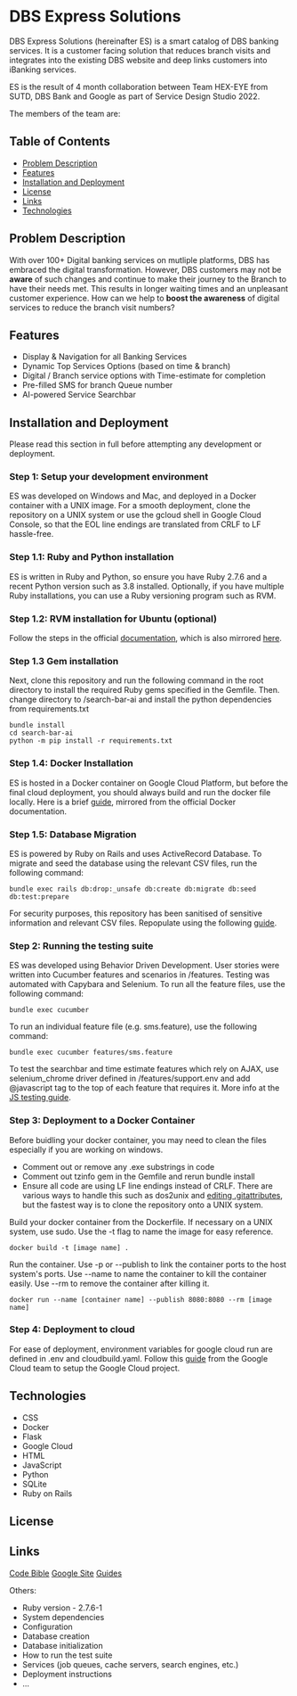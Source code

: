 # DBS Express Solutions

DBS Express Solutions (hereinafter ES) is a smart catalog of DBS banking services. It is a customer facing solution that reduces branch visits and integrates into the existing DBS website and deep links customers into iBanking services.

ES is the result of 4 month collaboration between Team HEX-EYE from SUTD, DBS Bank and Google as part of Service Design Studio 2022.

The members of the team are:


## Table of Contents
* [Problem Description](README.md/#problem-description)
* [Features](#features)
* [Installation and Deployment](#installation-and-deployment)
* [License](#license)
* [Links](#links)
* [Technologies](#technologies)

## Problem Description

With over 100+ Digital banking services on mutliple platforms, DBS has embraced the digital transformation. However, DBS customers may not be **aware** of such changes and continue to make their journey to the Branch to have their needs met. This results in longer waiting times and an unpleasant customer experience. How can we help to **boost the awareness** of digital services to reduce the branch visit numbers?

## Features

* Display & Navigation for all Banking Services
* Dynamic Top Services Options (based on time & branch)
* Digital / Branch service options with Time-estimate for completion
* Pre-filled SMS for branch Queue number
* AI-powered Service Searchbar


## Installation and Deployment
Please read this section in full before attempting any development or deployment.

### Step 1: Setup your development environment
ES was developed on Windows and Mac, and deployed in a Docker container with a UNIX image. For a smooth deployment, clone the repository on a UNIX system or use the gcloud shell in Google Cloud Console, so that the EOL line endings are translated from CRLF to LF hassle-free.

### Step 1.1: Ruby and Python installation
ES is written in Ruby and Python, so ensure you have Ruby 2.7.6 and a recent Python version such as 3.8 installed. Optionally, if you have multiple Ruby installations, you can use a Ruby versioning program such as RVM. 

### Step 1.2: RVM installation for Ubuntu (optional)
Follow the steps in the official [documentation](https://rvm.io/rvm/install), which is also mirrored [here](guides/RVMSetup.md).

### Step 1.3 Gem installation
Next, clone this repository and run the following command in the root directory to install the required Ruby gems specified in the Gemfile. Then. change directory to /search-bar-ai and install the python dependencies from requirements.txt

    bundle install
    cd search-bar-ai
    python -m pip install -r requirements.txt

### Step 1.4: Docker Installation
ES is hosted in a Docker container on Google Cloud Platform, but before the final cloud deployment, you should always build and run the docker file locally. Here is a brief [guide](guides/DockerSetup.md), mirrored from the official Docker documentation.

### Step 1.5: Database Migration

ES is powered by Ruby on Rails and uses ActiveRecord Database. To migrate and seed the database using the relevant CSV files, run the following command:

    bundle exec rails db:drop:_unsafe db:create db:migrate db:seed db:test:prepare
For security purposes, this repository has been sanitised of sensitive information and relevant CSV files. Repopulate using the following [guide](guides/DBSetup.md).

### Step 2: Running the testing suite
ES was developed using Behavior Driven Development. User stories were written into Cucumber features and scenarios in /features. Testing was automated with Capybara and Selenium. To run all the feature files, use the following command:

    bundle exec cucumber
To run an individual feature file (e.g. sms.feature), use the following command:

    bundle exec cucumber features/sms.feature

To test the searchbar and time estimate features which rely on AJAX, use selenium_chrome driver defined in /features/support.env and add @javascript tag to the top of each feature that requires it. More info at the [JS testing guide](guides/testingJSguide.md).


### Step 3: Deployment to a Docker Container

Before buidling your docker container, you may need to clean the files especially if you are working on windows.
* Comment out or remove any .exe substrings in code
* Comment out tzinfo gem in the Gemfile and rerun bundle install
* Ensure all code are using LF line endings instead of CRLF. There are various ways to handle this such as dos2unix and [editing .gitattributes](https://docs.github.com/en/get-started/getting-started-with-git/configuring-git-to-handle-line-endings#example), but the fastest way is to clone the repository onto a UNIX system.

Build your docker container from the Dockerfile. If necessary on a UNIX system, use sudo. Use the -t flag to name the image for easy reference.

    docker build -t [image name] .

Run the container. Use -p or --publish to link the container ports to the host system's ports. Use --name to name the container to kill the container easily. Use --rm to remove the container after killing it.

    docker run --name [container name] --publish 8080:8080 --rm [image name]


### Step 4: Deployment to cloud

For ease of deployment, environment variables for google cloud run are defined in .env and cloudbuild.yaml. Follow this [guide](https://cloud.google.com/ruby/rails/run) from the Google Cloud team to setup the Google Cloud project.

## Technologies
* CSS
* Docker
* Flask
* Google Cloud
* HTML
* JavaScript
* Python
* SQLite
* Ruby on Rails

## License


## Links
[Code Bible](guides/codebible.md)
[Google Site](https://sites.google.com/mymail.sutd.edu.sg/hex-eye/home)
[Guides](/guides)

Others:

* Ruby version - 2.7.6-1
* System dependencies
* Configuration
* Database creation
* Database initialization
* How to run the test suite
* Services (job queues, cache servers, search engines, etc.)
* Deployment instructions
* ...

